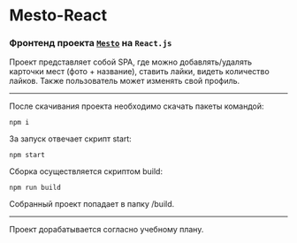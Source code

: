 # Mesto-React
### Фронтенд проекта [`Mesto`](https://glepka.github.io/mesto/) на `React.js`
Проект представляет собой SPA, где можно добавлять/удалять карточки мест (фото + название), ставить лайки, видеть количество лайков. Также пользователь может изменять свой профиль.

---

После скачивания проекта необходимо скачать пакеты командой:
```
npm i
```
За запуск отвечает скрипт start:
```
npm start
```
Сборка осуществляется скриптом build:
```
npm run build
```
Собранный проект попадает в папку /build.

---
Проект дорабатывается согласно учебному плану.  
